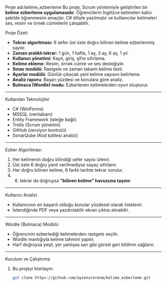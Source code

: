 Proje adı:kelime_ezberleme 
Bu proje, Scrum yöntemiyle geliştirilen bir **kelime ezberleme uygulamasıdır**. Öğrencilerin İngilizce kelimeleri kalıcı şekilde öğrenmesini amaçlar. C# diliyle yazılmıştır ve kullanıcılar kelimeleri ses, resim ve örnek cümlelerle çalışabilir.


 Proje Özeti

-  **Tekrar algoritması:** 6 sefer üst üste doğru bilinen kelime ezberlenmiş sayılır.
-  **Zaman aralıklı tekrar:** 1 gün, 1 hafta, 1 ay, 3 ay, 6 ay, 1 yıl.
-  **Kullanıcı yönetimi**: Kayıt, giriş, şifre sıfırlama.
-  **Kelime ekleme**: Resim, örnek cümle ve ses desteğiyle.
-  **Sınav modülü**: Rastgele ve zaman tabanlı kelime testi.
-  **Ayarlar modülü**: Günlük çıkacak yeni kelime sayısını belirleme.
-  **Analiz raporu**: Başarı yüzdesi ve konulara göre analiz.
-  **Bulmaca (Wordle) modu**: Ezberlenen kelimelerden oyun oluşturur.

---

 Kullanılan Teknolojiler

-  C# (WinForms)
-  MSSQL (veritabanı)
-  Entity Framework (isteğe bağlı)
-  Trello (Scrum yönetimi)
-  GitHub (versiyon kontrolü)
-  SonarQube (Kod kalitesi analizi)

---


 Ezber Algoritması

1. Her kelimenin doğru bilindiği sefer sayısı izlenir.
2. Üst üste 6 doğru yanıt verilmediyse sayaç sıfırlanır.
3. Her doğru bilinen kelime, 6 farklı tarihte tekrar sorulur.
4. 6. tekrar da doğruysa **“bilinen kelime” havuzuna taşınır**.

---

 Kullanıcı Analizi

- Kullanıcının en başarılı olduğu konular yüzdesel olarak listelenir.
- İstendiğinde PDF veya yazdırılabilir ekran çıktısı alınabilir.

---
 Wordle (Bulmaca) Modülü

- Öğrencinin ezberlediği kelimelerden rastgele seçilir.
- Wordle mantığıyla kelime tahmini yapılır.
- Harf doğruysa yeşil, yer yanlışsa sarı gibi görsel geri bildirim sağlanır.

---


 Kurulum ve Çalıştırma

1. Bu projeyi klonlayın:
   ```bash
   git clone https://github.com/aysenurerenm/kelime_ezberleme.git 
